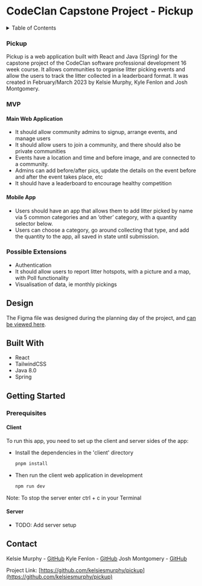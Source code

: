 # CodeClan Capstone Project - Pickup

<!-- TABLE OF CONTENTS -->
<details>
  <summary>Table of Contents</summary>
  <ol>
    <li>
      <a href="#about">About</a>
      <ul>
        <li><a href="#design">Design</a></li>
        <li><a href="#built-with">Built With</a></li>
        <li><a href="#reflections">Reflections</a></li>
      </ul>
    </li>
    <li>
      <a href="#getting-started">Getting Started</a>
      <ul>
        <li><a href="#installation">Installation</a></li>
      </ul>
    </li>
    <li><a href="#contact">Contact</a></li>
    <li><a href="#acknowledgments">Acknowledgments</a></li>
  </ol>
</details>



<!-- ABOUT -->
### Pickup

Pickup is a web application built with React and Java (Spring) for the capstone project of the CodeClan software professional development 16 week course. It allows communities to organise litter picking events and allow the users to track the litter collected in a leaderboard format. It was created in February/March 2023 by Kelsie Murphy, Kyle Fenlon and Josh Montgomery.

<!-- BRIEF -->
### MVP

#### Main Web Application
* It should allow community admins to signup, arrange events, and manage users
* It should allow users to join a community, and there should also be private communities
* Events have a location and time and before image, and are connected to a community.
* Admins can add before/after pics, update the details on the event before and after the event takes place, etc
* It should have a leaderboard to encourage healthy competition

#### Mobile App
* Users should have an app that allows them to add litter picked by name via 5 common categories and an ‘other’ category, with a quantity selector below.
* Users can choose a category, go around collecting that type, and add the quantity to the app, all saved in state until submission.

### Possible Extensions

* Authentication
* It should allow users to report litter hotspots, with a picture and a map, with Poll functionality
* Visualisation of data, ie monthly pickings


<!-- DESIGN -->
## Design
The Figma file was designed during the planning day of the project, and [can be viewed here](https://www.figma.com/file/2qpN5pvmRssTDmujRWAQuP/Litter-Picking-App?node-id=1%3A2&t=enuLPof7ZVViV8Sv-1).

<!-- BUILT WITH -->
## Built With

* React
* TailwindCSS
* Java 8.0
* Spring

<!-- GETTING STARTED -->
## Getting Started
### Prerequisites

#### Client

To run this app, you need to set up the client and server sides of the app: 
* Install the dependencies in the 'client' directory
  ```sh
  pnpm install
  ```

* Then run the client web application in development
  ```sh
  npm run dev
  ```

Note: To stop the server enter ctrl + c in your Terminal

#### Server

* TODO: Add server setup




<!-- CONTACT -->
## Contact

Kelsie Murphy - [GitHub](https://github.com/kelsiesmurphy)
Kyle Fenlon - [GitHub](https://github.com/kylefenlon)
Josh Montgomery - [GitHub](https://github.com/jomonty)

Project Link: [https://github.com/kelsiesmurphy/pickup](https://github.com/kelsiesmurphy/pickup)
